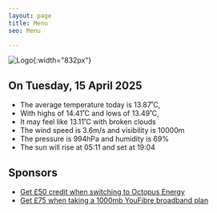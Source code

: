 ```yaml
---
layout: page
title: Menu
seo: Menu

---
```


![Logo](/images/logo.jpg){:width="832px"}

<!-- weather_marker starts -->
## On Tuesday, 15 April 2025

- The average temperature today is 13.87˚C,
- With highs of 14.41˚C and lows of 13.49˚C,
- It may feel like 13.11˚C with broken clouds
- The wind speed is 3.6m/s and visibility is 10000m
- The pressure is 994hPa and humidity is 69%
- The sun will rise at 05:11 and set at 19:04

<!-- weather_marker ends -->

## Sponsors

- [Get £50 credit when switching to Octopus Energy](https://bit.ly/3oD1nnS)
- [Get £75 when taking a 1000mb YouFibre broadband plan](https://aklam.io/91zWhU?)



